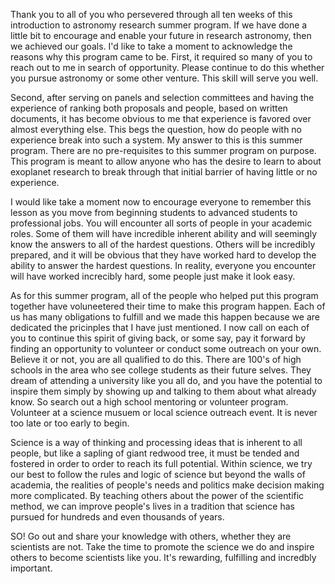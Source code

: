 
Thank you to all of you who persevered through all ten weeks of this introduction to astronomy research summer program. If we have done a little bit to encourage and enable your future in research astronomy, then we achieved our goals. I'd like to take a moment to acknowledge the reasons why this program came to be. First, it required so many of you to reach out to me in search of opportunity. Please continue to do this whether you pursue astronomy or some other venture. This skill will serve you well. 

Second, after serving on panels and selection committees and having the experience of ranking both proposals and people, based on written documents, it has become obvious to me that experience is favored over almost everything else. This begs the question, how do people with no experience break into such a system. My answer to this is this summer program. There are no pre-requisites to this summer program on purpose. This program is meant to allow anyone who has the desire to learn to about exoplanet research to break through that initial barrier of having little or no experience. 

I would like take a moment now to encourage everyone to remember this lesson as you move from beginning students to advanced students to professional jobs. You will encounter all sorts of people in your academic roles. Some of them will have incredible inherent ability and will seemingly know the answers to all of the hardest questions. Others will be incredibly prepared, and it will be obvious that they have worked hard to develop the ability to answer the hardest questions. In reality, everyone you encounter will have worked increcibly hard, some people just make it look easy.

As for this summer program, all of the people who helped put this program together have voluneetered their time to make this program happen. Each of us has many obligations to fulfill and we made this happen because we are dedicated the pricinples that I have just mentioned. I now call on each of you to continue this spirit of giving back, or some say, pay it forward by finding an opportunity to volunteer or conduct some outreach on your own. Believe it or not, you are all qualified to do this. There are 100's of high schools in the area who see college students as their future selves. They dream of attending a university like you all do, and you have the potential to inspire them simply by showing up and talking to them about what already know. So search out a high school mentoring or volunteer program. Volunteer at a science musuem or local science outreach event. It is never too late or too early to begin.

Science is a way of thinking and processing ideas that is inherent to all people, but like a sapling of giant redwood tree, it must be tended and fostered in order to order to reach its full potential. Within science, we try our best to follow the rules and logic of science but beyond the walls of academia, the realities of people's needs and politics make decision making more complicated. By teaching others about the power of the scientific method, we can improve people's lives in a tradition that science has pursued for hundreds and even thousands of years. 

SO! Go out and share your knowledge with others, whether they are scientists are not. Take the time to promote the science we do and inspire others to become scientists like you. It's rewarding, fulfilling and incredbly important.
